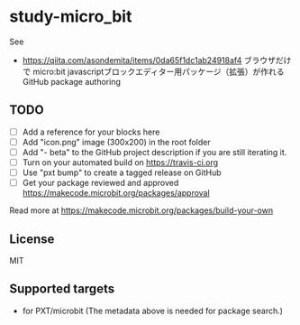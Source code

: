 # study-micro_bit


See
- https://qiita.com/asondemita/items/0da65f1dc1ab24918af4
 ブラウザだけで micro:bit javascriptブロックエディター用パッケージ（拡張）が作れるGitHub package authoring

## TODO

- [ ] Add a reference for your blocks here
- [ ] Add "icon.png" image (300x200) in the root folder
- [ ] Add "- beta" to the GitHub project description if you are still iterating it.
- [ ] Turn on your automated build on https://travis-ci.org
- [ ] Use "pxt bump" to create a tagged release on GitHub
- [ ] Get your package reviewed and approved https://makecode.microbit.org/packages/approval

Read more at https://makecode.microbit.org/packages/build-your-own

## License

MIT

## Supported targets

* for PXT/microbit
(The metadata above is needed for package search.)


